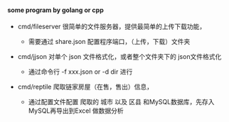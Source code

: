 #### **some program by golang or cpp**

- cmd/fileserver 很简单的文件服务器，提供最简单的上传下载功能，
    - 需要通过 share.json 配置程序端口，（上传，下载）文件夹

- cmd/jjson 对单个 json 文件格式化，或者整个文件夹下的 json文件格式化
    - 通过命令行 -f xxx.json or -d dir 进行

- cmd/reptile 爬取链家房屋（在售，售出）信息，
    - 通过配置文件配置 爬取的 城市 以及 区县 和MySQL数据库，先存入 MySQL再导出到Excel 做数据分析
